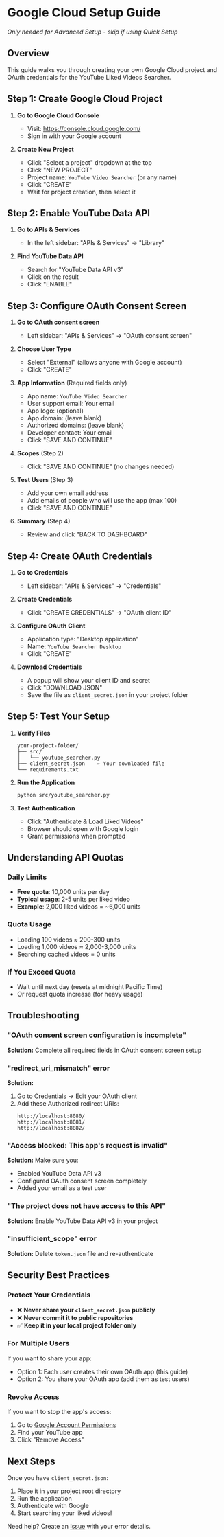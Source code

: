 # Google Cloud Setup Guide

*Only needed for Advanced Setup - skip if using Quick Setup*

## Overview
This guide walks you through creating your own Google Cloud project and OAuth credentials for the YouTube Liked Videos Searcher.

## Step 1: Create Google Cloud Project

1. **Go to Google Cloud Console**
   - Visit: https://console.cloud.google.com/
   - Sign in with your Google account

2. **Create New Project**
   - Click "Select a project" dropdown at the top
   - Click "NEW PROJECT"
   - Project name: `YouTube Video Searcher` (or any name)
   - Click "CREATE"
   - Wait for project creation, then select it

## Step 2: Enable YouTube Data API

1. **Go to APIs & Services**
   - In the left sidebar: "APIs & Services" → "Library"
   
2. **Find YouTube Data API**
   - Search for "YouTube Data API v3"
   - Click on the result
   - Click "ENABLE"

## Step 3: Configure OAuth Consent Screen

1. **Go to OAuth consent screen**
   - Left sidebar: "APIs & Services" → "OAuth consent screen"

2. **Choose User Type**
   - Select "External" (allows anyone with Google account)
   - Click "CREATE"

3. **App Information** (Required fields only)
   - App name: `YouTube Video Searcher`
   - User support email: Your email
   - App logo: (optional)
   - App domain: (leave blank)
   - Authorized domains: (leave blank)
   - Developer contact: Your email
   - Click "SAVE AND CONTINUE"

4. **Scopes** (Step 2)
   - Click "SAVE AND CONTINUE" (no changes needed)

5. **Test Users** (Step 3)
   - Add your own email address
   - Add emails of people who will use the app (max 100)
   - Click "SAVE AND CONTINUE"

6. **Summary** (Step 4)
   - Review and click "BACK TO DASHBOARD"

## Step 4: Create OAuth Credentials

1. **Go to Credentials**
   - Left sidebar: "APIs & Services" → "Credentials"

2. **Create Credentials**
   - Click "CREATE CREDENTIALS" → "OAuth client ID"
   
3. **Configure OAuth Client**
   - Application type: "Desktop application"
   - Name: `YouTube Searcher Desktop`
   - Click "CREATE"

4. **Download Credentials**
   - A popup will show your client ID and secret
   - Click "DOWNLOAD JSON"
   - Save the file as `client_secret.json` in your project folder

## Step 5: Test Your Setup

1. **Verify Files**
    ``` 
    your-project-folder/
    ├── src/
    │   └── youtube_searcher.py
    ├── client_secret.json    ← Your downloaded file
    └── requirements.txt
    ```

2. **Run the Application**
   ```bash
   python src/youtube_searcher.py
   ```

3. **Test Authentication**
   - Click "Authenticate & Load Liked Videos"
   - Browser should open with Google login
   - Grant permissions when prompted

## Understanding API Quotas

### Daily Limits
- **Free quota**: 10,000 units per day
- **Typical usage**: 2-5 units per liked video
- **Example**: 2,000 liked videos = ~6,000 units

### Quota Usage
- Loading 100 videos ≈ 200-300 units
- Loading 1,000 videos ≈ 2,000-3,000 units
- Searching cached videos = 0 units

### If You Exceed Quota
- Wait until next day (resets at midnight Pacific Time)
- Or request quota increase (for heavy usage)

## Troubleshooting

### "OAuth consent screen configuration is incomplete"
**Solution:** Complete all required fields in OAuth consent screen setup

### "redirect_uri_mismatch" error
**Solution:** 
1. Go to Credentials → Edit your OAuth client
2. Add these Authorized redirect URIs:
   ```
   http://localhost:8080/
   http://localhost:8081/
   http://localhost:8082/
   ```

### "Access blocked: This app's request is invalid"
**Solution:** Make sure you:
- Enabled YouTube Data API v3
- Configured OAuth consent screen completely
- Added your email as a test user

### "The project does not have access to this API"
**Solution:** Enable YouTube Data API v3 in your project

### "insufficient_scope" error
**Solution:** Delete `token.json` file and re-authenticate

## Security Best Practices

### Protect Your Credentials
- ❌ **Never share your `client_secret.json` publicly**
- ❌ **Never commit it to public repositories**
- ✅ **Keep it in your local project folder only**

### For Multiple Users
If you want to share your app:
- Option 1: Each user creates their own OAuth app (this guide)
- Option 2: You share your OAuth app (add them as test users)

### Revoke Access
If you want to stop the app's access:
1. Go to [Google Account Permissions](https://myaccount.google.com/permissions)
2. Find your YouTube app
3. Click "Remove Access"

## Next Steps

Once you have `client_secret.json`:
1. Place it in your project root directory
2. Run the application
3. Authenticate with Google
4. Start searching your liked videos!

Need help? Create an [Issue](https://github.com/your-username/youtube-liked-searcher/issues) with your error details.